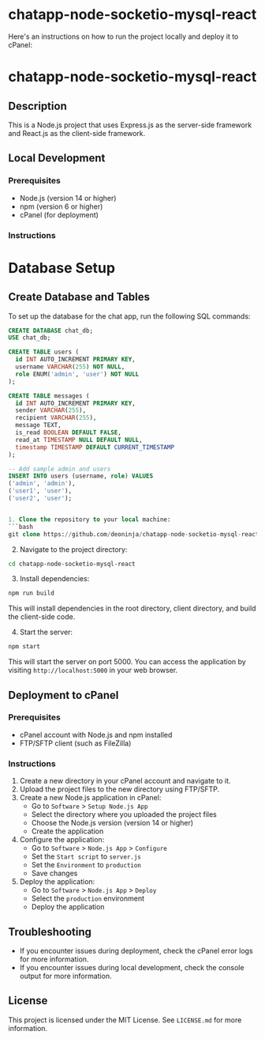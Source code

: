 # chatapp-node-socketio-mysql-react


Here's an instructions on how to run the project locally and deploy it to cPanel:

**chatapp-node-socketio-mysql-react**
================

**Description**
---------------

This is a Node.js project that uses Express.js as the server-side framework and React.js as the client-side framework.

**Local Development**
--------------------

### Prerequisites

* Node.js (version 14 or higher)
* npm (version 6 or higher)
* cPanel (for deployment)

### Instructions

# Database Setup

## Create Database and Tables

To set up the database for the chat app, run the following SQL commands:

```sql
CREATE DATABASE chat_db;
USE chat_db;

CREATE TABLE users (
  id INT AUTO_INCREMENT PRIMARY KEY,
  username VARCHAR(255) NOT NULL,
  role ENUM('admin', 'user') NOT NULL
);

CREATE TABLE messages (
  id INT AUTO_INCREMENT PRIMARY KEY,
  sender VARCHAR(255),
  recipient VARCHAR(255),
  message TEXT,
  is_read BOOLEAN DEFAULT FALSE,
  read_at TIMESTAMP NULL DEFAULT NULL,
  timestamp TIMESTAMP DEFAULT CURRENT_TIMESTAMP
);

-- Add sample admin and users
INSERT INTO users (username, role) VALUES 
('admin', 'admin'),
('user1', 'user'),
('user2', 'user');


1. Clone the repository to your local machine:
```bash
git clone https://github.com/deoninja/chatapp-node-socketio-mysql-react.git
```
2. Navigate to the project directory:
```bash
cd chatapp-node-socketio-mysql-react
```
3. Install dependencies:
```bash
npm run build
```
This will install dependencies in the root directory, client directory, and build the client-side code.

4. Start the server:
```bash
npm start
```
This will start the server on port 5000. You can access the application by visiting `http://localhost:5000` in your web browser.

**Deployment to cPanel**
-------------------------

### Prerequisites

* cPanel account with Node.js and npm installed
* FTP/SFTP client (such as FileZilla)

### Instructions

1. Create a new directory in your cPanel account and navigate to it.
2. Upload the project files to the new directory using FTP/SFTP.
3. Create a new Node.js application in cPanel:
	* Go to `Software` > `Setup Node.js App`
	* Select the directory where you uploaded the project files
	* Choose the Node.js version (version 14 or higher)
	* Create the application
4. Configure the application:
	* Go to `Software` > `Node.js App` > `Configure`
	* Set the `Start script` to `server.js`
	* Set the `Environment` to `production`
	* Save changes
5. Deploy the application:
	* Go to `Software` > `Node.js App` > `Deploy`
	* Select the `production` environment
	* Deploy the application

**Troubleshooting**
-------------------

* If you encounter issues during deployment, check the cPanel error logs for more information.
* If you encounter issues during local development, check the console output for more information.

**License**
----------

This project is licensed under the MIT License. See `LICENSE.md` for more information.
